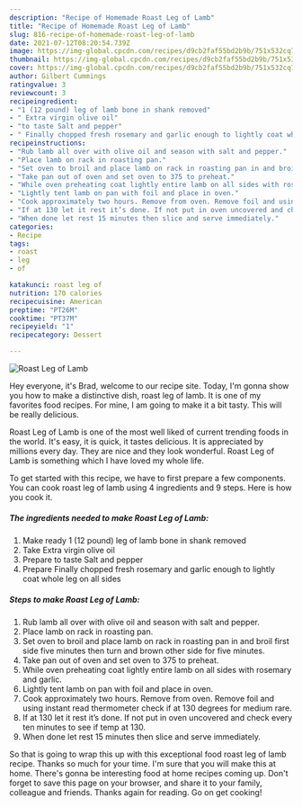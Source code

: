 ```yaml
---
description: "Recipe of Homemade Roast Leg of Lamb"
title: "Recipe of Homemade Roast Leg of Lamb"
slug: 816-recipe-of-homemade-roast-leg-of-lamb
date: 2021-07-12T08:20:54.739Z
image: https://img-global.cpcdn.com/recipes/d9cb2faf55bd2b9b/751x532cq70/roast-leg-of-lamb-recipe-main-photo.jpg
thumbnail: https://img-global.cpcdn.com/recipes/d9cb2faf55bd2b9b/751x532cq70/roast-leg-of-lamb-recipe-main-photo.jpg
cover: https://img-global.cpcdn.com/recipes/d9cb2faf55bd2b9b/751x532cq70/roast-leg-of-lamb-recipe-main-photo.jpg
author: Gilbert Cummings
ratingvalue: 3
reviewcount: 3
recipeingredient:
- "1 (12 pound) leg of lamb bone in shank removed"
- " Extra virgin olive oil"
- "to taste Salt and pepper"
- " Finally chopped fresh rosemary and garlic enough to lightly coat whole leg on all sides"
recipeinstructions:
- "Rub lamb all over with olive oil and season with salt and pepper."
- "Place lamb on rack in roasting pan."
- "Set oven to broil and place lamb on rack in roasting pan in and broil first side five minutes then turn and brown other side for five minutes."
- "Take pan out of oven and set oven to 375 to preheat."
- "While oven preheating coat lightly entire lamb on all sides with rosemary and garlic."
- "Lightly tent lamb on pan with foil and place in oven."
- "Cook approximately two hours. Remove from oven. Remove foil and using instant read thermometer check if at 130 degrees for medium rare."
- "If at 130 let it rest it’s done. If not put in oven uncovered and check every ten minutes to see if temp at 130."
- "When done let rest 15 minutes then slice and serve immediately."
categories:
- Recipe
tags:
- roast
- leg
- of

katakunci: roast leg of 
nutrition: 170 calories
recipecuisine: American
preptime: "PT26M"
cooktime: "PT37M"
recipeyield: "1"
recipecategory: Dessert

---
```



![Roast Leg of Lamb](https://img-global.cpcdn.com/recipes/d9cb2faf55bd2b9b/751x532cq70/roast-leg-of-lamb-recipe-main-photo.jpg)

Hey everyone, it's Brad, welcome to our recipe site. Today, I'm gonna show you how to make a distinctive dish, roast leg of lamb. It is one of my favorites food recipes. For mine, I am going to make it a bit tasty. This will be really delicious.



Roast Leg of Lamb is one of the most well liked of current trending foods in the world. It's easy, it is quick, it tastes delicious. It is appreciated by millions every day. They are nice and they look wonderful. Roast Leg of Lamb is something which I have loved my whole life.


To get started with this recipe, we have to first prepare a few components. You can cook roast leg of lamb using 4 ingredients and 9 steps. Here is how you cook it.

<!--inarticleads1-->

##### The ingredients needed to make Roast Leg of Lamb:

1. Make ready 1 (12 pound) leg of lamb bone in shank removed
1. Take  Extra virgin olive oil
1. Prepare to taste Salt and pepper
1. Prepare  Finally chopped fresh rosemary and garlic enough to lightly coat whole leg on all sides




<!--inarticleads2-->

##### Steps to make Roast Leg of Lamb:

1. Rub lamb all over with olive oil and season with salt and pepper.
1. Place lamb on rack in roasting pan.
1. Set oven to broil and place lamb on rack in roasting pan in and broil first side five minutes then turn and brown other side for five minutes.
1. Take pan out of oven and set oven to 375 to preheat.
1. While oven preheating coat lightly entire lamb on all sides with rosemary and garlic.
1. Lightly tent lamb on pan with foil and place in oven.
1. Cook approximately two hours. Remove from oven. Remove foil and using instant read thermometer check if at 130 degrees for medium rare.
1. If at 130 let it rest it’s done. If not put in oven uncovered and check every ten minutes to see if temp at 130.
1. When done let rest 15 minutes then slice and serve immediately.




So that is going to wrap this up with this exceptional food roast leg of lamb recipe. Thanks so much for your time. I'm sure that you will make this at home. There's gonna be interesting food at home recipes coming up. Don't forget to save this page on your browser, and share it to your family, colleague and friends. Thanks again for reading. Go on get cooking!
